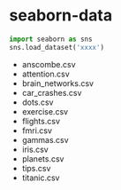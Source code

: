 # seaborn-data
```python
import seaborn as sns
sns.load_dataset('xxxx')
```
* anscombe.csv
* attention.csv
* brain_networks.csv
* car_crashes.csv
* dots.csv
* exercise.csv
* flights.csv
* fmri.csv
* gammas.csv
* iris.csv
* planets.csv
* tips.csv
* titanic.csv
